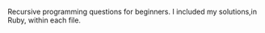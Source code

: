 
Recursive programming questions for beginners. 
I included my solutions,in Ruby, within each file. 
